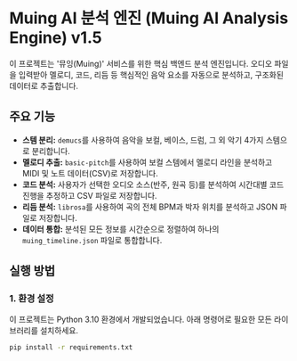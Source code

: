# Muing AI 분석 엔진 (Muing AI Analysis Engine) v1.5

이 프로젝트는 '뮤잉(Muing)' 서비스를 위한 핵심 백엔드 분석 엔진입니다. 오디오 파일을 입력받아 멜로디, 코드, 리듬 등 핵심적인 음악 요소를 자동으로 분석하고, 구조화된 데이터로 추출합니다.

## 주요 기능
- **스템 분리:** `demucs`를 사용하여 음악을 보컬, 베이스, 드럼, 그 외 악기 4가지 스템으로 분리합니다.
- **멜로디 추출:** `basic-pitch`를 사용하여 보컬 스템에서 멜로디 라인을 분석하고 MIDI 및 노트 데이터(CSV)로 저장합니다.
- **코드 분석:** 사용자가 선택한 오디오 소스(반주, 원곡 등)를 분석하여 시간대별 코드 진행을 추정하고 CSV 파일로 저장합니다.
- **리듬 분석:** `librosa`를 사용하여 곡의 전체 BPM과 박자 위치를 분석하고 JSON 파일로 저장합니다.
- **데이터 통합:** 분석된 모든 정보를 시간순으로 정렬하여 하나의 `muing_timeline.json` 파일로 통합합니다.

## 실행 방법

### 1. 환경 설정
이 프로젝트는 Python 3.10 환경에서 개발되었습니다. 아래 명령어로 필요한 모든 라이브러리를 설치하세요.
```bash
pip install -r requirements.txt
